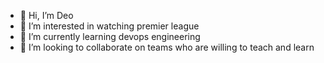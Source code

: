 - 👋 Hi, I’m Deo
- 👀 I’m interested in watching premier league 
- 🌱 I’m currently learning devops engineering 
- 💞️ I’m looking to collaborate on teams who are willing to teach and learn

<!---
deo95/deo95 is a ✨ special ✨ repository because its `README.md` (this file) appears on your GitHub profile.
You can click the Preview link to take a look at your changes.
--->
